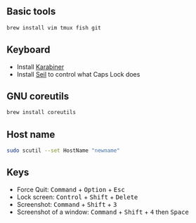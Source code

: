 ## Basic tools

```sh
brew install vim tmux fish git
```

## Keyboard

- Install [Karabiner](https://pqrs.org/osx/karabiner/)
- Install [Seil](https://pqrs.org/osx/karabiner/seil.html) to control what Caps Lock does

## GNU coreutils

```sh
brew install coreutils
```

## Host name

```sh
sudo scutil --set HostName "newname"
```

## Keys

- Force Quit: <kbd>Command</kbd> + <kbd>Option</kbd> + <kbd>Esc</kbd>
- Lock screen: <kbd>Control</kbd> + <kbd>Shift</kbd> + <kbd>Delete</kbd>
- Screenshot: <kbd>Command</kbd> + <kbd>Shift</kbd> + <kbd>3</kbd>
- Screenshot of a window: <kbd>Command</kbd> + <kbd>Shift</kbd> + <kbd>4</kbd> then <kbd>Space</kbd>
